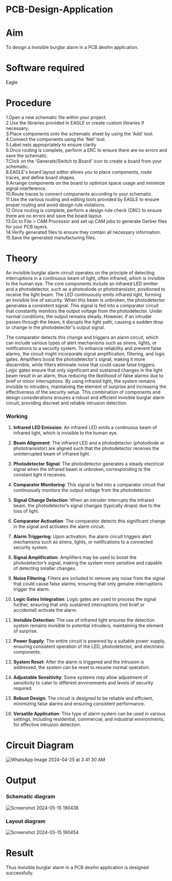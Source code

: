 # PCB-Design-Application
# Aim
To design a Invisible burglar alarm in a PCB desihn application.

# Software required
Eagle

# Procedure
1.Open a new schematic file within your project.</br>
2.Use the libraries provided in EAGLE or create custom libraries if necessary.</br>
3.Place components onto the schematic sheet by using the 'Add' tool.</br>
4.Connect the components using the 'Net' tool.</br>
5.Label nets appropriately to ensure clarity</br>
6.Once routing is complete, perform a ERC to ensure there are no errors and save the schematic.</br>
7.Click on the 'Generate/Switch to Board' icon to create a board from your schematic.</br>
8.EAGLE's board layout editor allows you to place components, route traces, and define board shapes.</br>
9.Arrange components on the board to optimize space usage and minimize signal interference.</br>
10.Route traces to connect components according to your schematic.</br>
11.Use the various routing and editing tools provided by EAGLE to ensure proper routing and avoid design rule violations.</br>
12.Once routing is complete, perform a design rule check (DRC) to ensure there are no errors and save the board layout.</br>
13.Go to File > CAM Processor and set up CAM jobs to generate Gerber files for your PCB layers.</br>
14.Verify generated files to ensure they contain all necessary information.</br>
15.Save the generated manufacturing files.</br>

# Theory
An invisible burglar alarm circuit operates on the principle of detecting interruptions in a continuous beam of light, often infrared, which is invisible to the human eye. The core components include an infrared LED emitter and a photodetector, such as a photodiode or phototransistor, positioned to receive the light beam. The LED continuously emits infrared light, forming an invisible line of security. When this beam is unbroken, the photodetector generates a consistent signal. This signal is fed into a comparator circuit that constantly monitors the output voltage from the photodetector. Under normal conditions, the output remains steady. However, if an intruder passes through the beam, it disrupts the light path, causing a sudden drop or change in the photodetector's output signal.

The comparator detects this change and triggers an alarm circuit, which can include various types of alert mechanisms such as sirens, lights, or notifications to a security system. To enhance reliability and prevent false alarms, the circuit might incorporate signal amplification, filtering, and logic gates. Amplifiers boost the photodetector's signal, making it more discernible, while filters eliminate noise that could cause false triggers. Logic gates ensure that only significant and sustained changes in the light beam result in an alarm, thus reducing the likelihood of false alarms due to brief or minor interruptions. By using infrared light, the system remains invisible to intruders, maintaining the element of surprise and increasing the effectiveness of the security setup. This combination of components and design considerations ensures a robust and efficient invisible burglar alarm circuit, providing discreet and reliable intrusion detection.

### Working 
1. **Infrared LED Emission**: An infrared LED emits a continuous beam of infrared light, which is invisible to the human eye.

2. **Beam Alignment**: The infrared LED and a photodetector (photodiode or phototransistor) are aligned such that the photodetector receives the uninterrupted beam of infrared light.

3. **Photodetector Signal**: The photodetector generates a steady electrical signal when the infrared beam is unbroken, corresponding to the constant light it receives.

4. **Comparator Monitoring**: This signal is fed into a comparator circuit that continuously monitors the output voltage from the photodetector.

5. **Signal Change Detection**: When an intruder interrupts the infrared beam, the photodetector’s signal changes (typically drops) due to the loss of light.

6. **Comparator Activation**: The comparator detects this significant change in the signal and activates the alarm circuit.

7. **Alarm Triggering**: Upon activation, the alarm circuit triggers alert mechanisms such as sirens, lights, or notifications to a connected security system.

8. **Signal Amplification**: Amplifiers may be used to boost the photodetector’s signal, making the system more sensitive and capable of detecting smaller changes.

9. **Noise Filtering**: Filters are included to remove any noise from the signal that could cause false alarms, ensuring that only genuine interruptions trigger the alarm.

10. **Logic Gates Integration**: Logic gates are used to process the signal further, ensuring that only sustained interruptions (not brief or accidental) activate the alarm.

11. **Invisible Detection**: The use of infrared light ensures the detection system remains invisible to potential intruders, maintaining the element of surprise.

12. **Power Supply**: The entire circuit is powered by a suitable power supply, ensuring consistent operation of the LED, photodetector, and electronic components.

13. **System Reset**: After the alarm is triggered and the intrusion is addressed, the system can be reset to resume normal operation.

14. **Adjustable Sensitivity**: Some systems may allow adjustment of sensitivity to cater to different environments and levels of security required.

15. **Robust Design**: The circuit is designed to be reliable and efficient, minimizing false alarms and ensuring consistent performance.

16. **Versatile Application**: This type of alarm system can be used in various settings, including residential, commercial, and industrial environments, for effective intrusion detection.

# Circuit Diagram
![WhatsApp Image 2024-04-25 at 3 41 30 AM](https://github.com/dfghytr/PCB-Design-Application/assets/138970628/d2443e28-204e-4d87-ad59-0f504c6f6180)

# Output
### Schematic diagram
![Screenshot 2024-05-15 190436](https://github.com/dfghytr/PCB-Design-Application/assets/138970628/7ed2a111-379e-4d1a-beae-540f914a722c)

### Layout diagram
![Screenshot 2024-05-15 190454](https://github.com/dfghytr/PCB-Design-Application/assets/138970628/d66d46f0-039f-435e-a726-dbd9b6415791)

# Result
Thus Invisible burglar alarm in a PCB desihn application is designed successfully.

